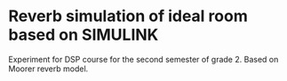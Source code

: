 # Reverb simulation of ideal room based on SIMULINK
Experiment for DSP course for the second semester of grade 2.
Based on Moorer reverb model.

